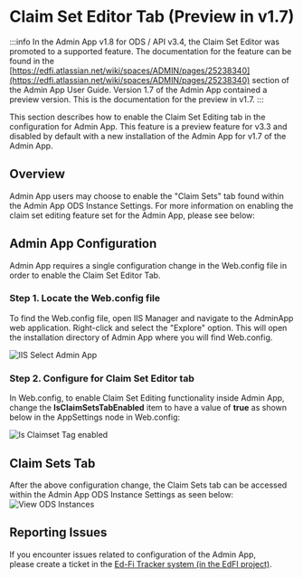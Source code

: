 # Claim Set Editor Tab (Preview in v1.7)

:::info
In the Admin App v1.8 for ODS / API v3.4, the Claim Set Editor was promoted to a supported feature. The documentation for the feature can be found in the [https://edfi.atlassian.net/wiki/spaces/ADMIN/pages/25238340](https://edfi.atlassian.net/wiki/spaces/ADMIN/pages/25238340) section of the Admin App User Guide. Version 1.7 of the Admin App contained a preview version. This is the documentation for the preview in v1.7.
:::

This section describes how to enable the Claim Set Editing tab in the configuration for Admin App. This feature is a preview feature for v3.3 and disabled by default with a new installation of the Admin App for v1.7 of the Admin App.

## Overview

Admin App users may choose to enable the "Claim Sets" tab found within the Admin App ODS Instance Settings. For more information on enabling the claim set editing feature set for the Admin App, please see below:

## Admin App Configuration

Admin App requires a single configuration change in the Web.config file in order to enable the Claim Set Editor Tab.

### Step 1. Locate the Web.config file

To find the Web.config file, open IIS Manager and navigate to the AdminApp web application. Right-click and select the "Explore" option. This will open the installation directory of Admin App where you will find Web.config.

![IIS Select Admin App](https://edfidocs.blob.core.windows.net/$web/img/reference/admin-app/technical-articles/image2019-8-2_10-10-19.png)

### Step 2. Configure for Claim Set Editor tab

In Web.config, to enable Claim Set Editing functionality inside Admin App, change the **IsClaimSetsTabEnabled** item to have a value of **true** as shown below in the AppSettings node in Web.config:

![Is Claimset Tag enabled](https://edfidocs.blob.core.windows.net/$web/img/reference/admin-app/technical-articles/image2020-1-13_11-15-28.png)

## Claim Sets Tab

After the above configuration change, the Claim Sets tab can be accessed within the Admin App ODS Instance Settings as seen below:
![View ODS Instances](https://edfidocs.blob.core.windows.net/$web/img/reference/admin-app/technical-articles/image2020-1-13_11-25-50.png)

## Reporting Issues

If you encounter issues related to configuration of the Admin App, please create a ticket in the [Ed-Fi Tracker system (in the EdFI project)](https://tracker.ed-fi.org/projects/EDFI).
